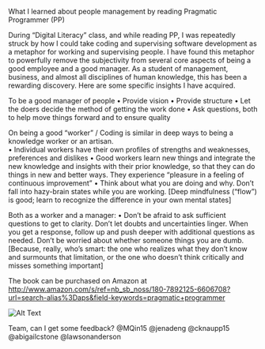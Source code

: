 What I learned about people management by reading Pragmatic Programmer (PP)

During “Digital Literacy” class, and while reading PP, I was repeatedly struck by how I could take coding and supervising software development as a metaphor for working and supervising people.  I have found this metaphor to powerfully remove the subjectivity from several core aspects of being a good employee and a good manager.  As a student of management, business, and almost all disciplines of human knowledge, this has been a rewarding discovery.  Here are some specific insights I have acquired.

To be a good manager of people
•	Provide vision
•	Provide structure
•	Let the doers decide the method of getting the work done
•	Ask questions, both to help move things forward and to ensure quality

On being a good “worker” / Coding is similar in deep ways to being a knowledge worker or an artisan.  
•	Individual workers have their own profiles of strengths and weaknesses, preferences and dislikes
•	Good workers learn new things and integrate the new knowledge and insights with their prior knowledge, so that they can do things in new and better ways.  They experience “pleasure in a feeling of continuous improvement”
•	Think about what you are doing and why.  Don’t fall into hazy-brain states while you are working.  [Deep mindfulness (“flow”) is good; learn to recognize the difference in your own mental states]

Both as a worker and a manager:
•	Don’t be afraid to ask sufficient questions to get to clarity.  Don’t let doubts and uncertainties linger.  When you get a response, follow up and push deeper with additional questions as needed.  Don’t be worried about whether someone things you are dumb.  [Because, really, who’s smart: the one who realizes what they don’t know and surmounts that limitation, or the one who doesn’t think critically and misses something important]

The book can be purchased on Amazon at http://www.amazon.com/s/ref=nb_sb_noss/180-7892125-6606708?url=search-alias%3Daps&field-keywords=pragmatic+programmer 

![Alt Text](http://www.amazon.com/s/ref=nb_sb_ss_c_0_20/177-5352547-1048130?url=search-alias%3Dstripbooks&field-keywords=pragmatic+programmer&sprefix=pragmatic+programmer%2Caps%2C192)

Team, can I get some feedback? @MQin15 @jenadeng @cknaupp15 @abigailcstone @lawsonanderson
